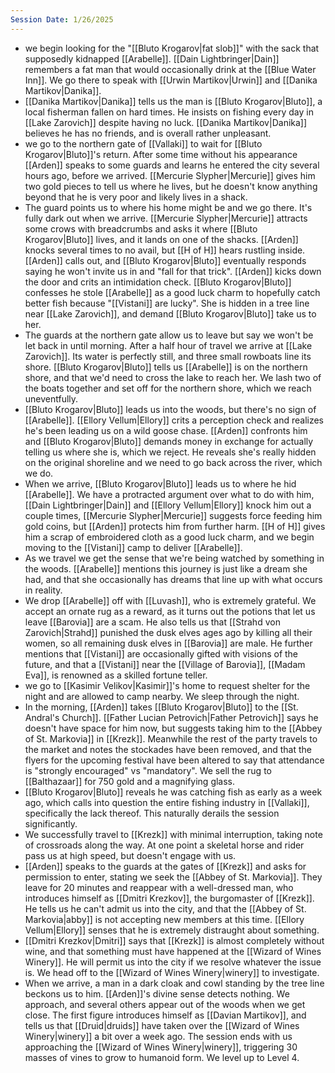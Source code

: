 ```yaml
---
Session Date: 1/26/2025
---
```

- we begin looking for the "[[Bluto Krogarov|fat slob]]" with the sack that supposedly kidnapped [[Arabelle]]. [[Dain Lightbringer|Dain]] remembers a fat man that would occasionally drink at the [[Blue Water Inn]]. We go there to speak with [[Urwin Martikov|Urwin]] and [[Danika Martikov|Danika]].
- [[Danika Martikov|Danika]] tells us the man is [[Bluto Krogarov|Bluto]], a local fisherman fallen on hard times. He insists on fishing every day in [[Lake Zarovich]] despite having no luck. [[Danika Martikov|Danika]] believes he has no friends, and is overall rather unpleasant.
- we go to the northern gate of [[Vallaki]] to wait for [[Bluto Krogarov|Bluto]]'s return. After some time without his appearance [[Arden]] speaks to some guards and learns he entered the city several hours ago, before we arrived. [[Mercurie Slypher|Mercurie]] gives him two gold pieces to tell us where he lives, but he doesn't know anything beyond that he is very poor and likely lives in a shack.
- The guard points us to where his home might be and we go there. It's fully dark out when we arrive. [[Mercurie Slypher|Mercurie]] attracts some crows with breadcrumbs and asks it where [[Bluto Krogarov|Bluto]] lives, and it lands on one of the shacks. [[Arden]] knocks several times to no avail, but [[H of H]] hears rustling inside. [[Arden]] calls out, and [[Bluto Krogarov|Bluto]] eventually responds saying he won't invite us in and "fall for that trick". [[Arden]] kicks down the door and crits an intimidation check. [[Bluto Krogarov|Bluto]] confesses he stole [[Arabelle]] as a good luck charm to hopefully catch better fish because "[[Vistani]] are lucky". She is hidden in a tree line near [[Lake Zarovich]], and demand [[Bluto Krogarov|Bluto]] take us to her.
- The guards at the northern gate allow us to leave but say we won't be let back in until morning. After a half hour of travel we arrive at [[Lake Zarovich]]. Its water is perfectly still, and three small rowboats line its shore. [[Bluto Krogarov|Bluto]] tells us [[Arabelle]] is on the northern shore, and that we'd need to cross the lake to reach her. We lash two of the boats together and set off for the northern shore, which we reach uneventfully.
- [[Bluto Krogarov|Bluto]] leads us into the woods, but there's no sign of [[Arabelle]]. [[Ellory Vellum|Ellory]] crits a perception check and realizes he's been leading us on a wild goose chase. [[Arden]] confronts him and [[Bluto Krogarov|Bluto]] demands money in exchange for actually telling us where she is, which we reject. He reveals she's really hidden on the original shoreline and we need to go back across the river, which we do.
- When we arrive, [[Bluto Krogarov|Bluto]] leads us to where he hid [[Arabelle]]. We have a protracted argument over what to do with him, [[Dain Lightbringer|Dain]] and [[Ellory Vellum|Ellory]] knock him out a couple times, [[Mercurie Slypher|Mercurie]] suggests force feeding him gold coins, but [[Arden]] protects him from further harm. [[H of H]] gives him a scrap of embroidered cloth as a good luck charm, and we begin moving to the [[Vistani]] camp to deliver [[Arabelle]].
- As we travel we get the sense that we're being watched by something in the woods. [[Arabelle]] mentions this journey is just like a dream she had, and that she occasionally has dreams that line up with what occurs in reality.
- We drop [[Arabelle]] off with [[Luvash]], who is extremely grateful. We accept an ornate rug as a reward, as it turns out the potions that let us leave [[Barovia]] are a scam. He also tells us that [[Strahd von Zarovich|Strahd]] punished the dusk elves ages ago by killing all their women, so all remaining dusk elves in [[Barovia]] are male. He further mentions that [[Vistani]] are occasionally gifted with visions of the future, and that a [[Vistani]] near the [[Village of Barovia]], [[Madam Eva]], is renowned as a skilled fortune teller.
- we go to [[Kasimir Velikov|Kasimir]]'s home to request shelter for the night and are allowed to camp nearby. We sleep through the night.
- In the morning, [[Arden]] takes [[Bluto Krogarov|Bluto]] to the [[St. Andral's Church]]. [[Father Lucian Petrovich|Father Petrovich]] says he doesn't have space for him now, but suggests taking him to the [[Abbey of St. Markovia]] in [[Krezk]]. Meanwhile the rest of the party travels to the market and notes the stockades have been removed, and that the flyers for the upcoming festival have been altered to say that attendance is "strongly encouraged" vs "mandatory". We sell the rug to [[Balthazaar]] for 750 gold and a magnifying glass.
- [[Bluto Krogarov|Bluto]] reveals he was catching fish as early as a week ago, which calls into question the entire fishing industry in [[Vallaki]], specifically the lack thereof. This naturally derails the session significantly.
- We successfully travel to [[Krezk]] with minimal interruption, taking note of crossroads along the way. At one point a skeletal horse and rider pass us at high speed, but doesn't engage with us.
- [[Arden]] speaks to the guards at the gates of [[Krezk]] and asks for permission to enter, stating we seek the [[Abbey of St. Markovia]]. They leave for 20 minutes and reappear with a well-dressed man, who introduces himself as [[Dmitri Krezkov]], the burgomaster of [[Krezk]]. He tells us he can't admit us into the city, and that the [[Abbey of St. Markovia|abby]] is not accepting new members at this time. [[Ellory Vellum|Ellory]] senses that he is extremely distraught about something.
- [[Dmitri Krezkov|Dmitri]] says that [[Krezk]] is almost completely without wine, and that something must have happened at the [[Wizard of Wines Winery]]. He will permit us into the city if we resolve whatever the issue is. We head off to the [[Wizard of Wines Winery|winery]] to investigate.
- When we arrive, a man in a dark cloak and cowl standing by the tree line beckons us to him. [[Arden]]'s divine sense detects nothing. We approach, and several others appear out of the woods when we get close. The first figure introduces himself as [[Davian Martikov]], and tells us that [[Druid|druids]] have taken over the [[Wizard of Wines Winery|winery]] a bit over a week ago. The session ends with us approaching the [[Wizard of Wines Winery|winery]], triggering 30 masses of vines to grow to humanoid form. We level up to Level 4.